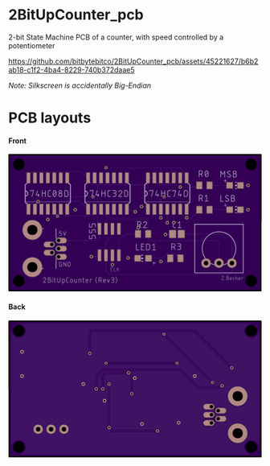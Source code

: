 # 2BitUpCounter_pcb
2-bit State Machine PCB of a counter, with speed controlled by a potentiometer

https://github.com/bitbytebitco/2BitUpCounter_pcb/assets/45221627/b6b2ab18-c1f2-4ba4-8229-740b372daae5

_Note: Silkscreen is accidentally Big-Endian_
# PCB layouts
#### Front
![Front](2bitcounter_rev3_front.png)

#### Back
![Front](2bitcounter_rev3_back.png)
